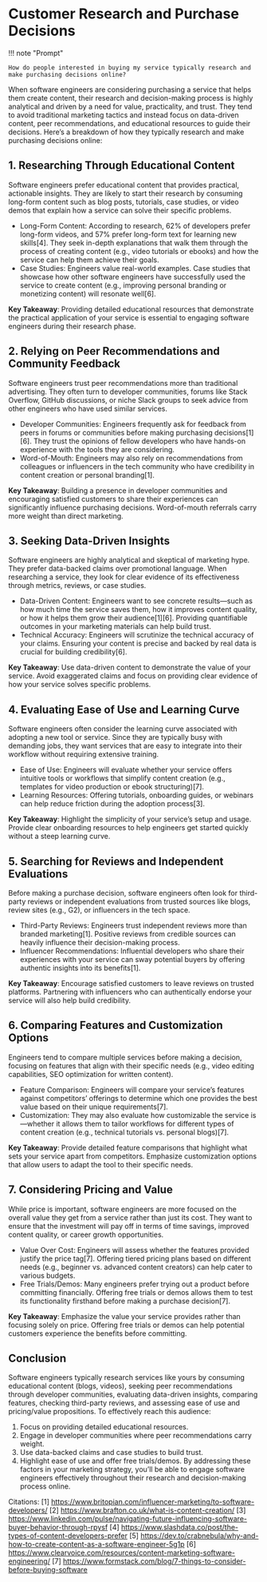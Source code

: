 # Customer Research and Purchase Decisions

!!! note "Prompt"

    How do people interested in buying my service typically research and make purchasing decisions online?  

When software engineers are considering purchasing a service that helps them create content, their research and decision-making process is highly analytical and driven by a need for value, practicality, and trust. They tend to avoid traditional marketing tactics and instead focus on data-driven content, peer recommendations, and educational resources to guide their decisions. Here’s a breakdown of how they typically research and make purchasing decisions online:

## 1. Researching Through Educational Content
Software engineers prefer educational content that provides practical, actionable insights. They are likely to start their research by consuming long-form content such as blog posts, tutorials, case studies, or video demos that explain how a service can solve their specific problems.

- Long-Form Content: According to research, 62% of developers prefer long-form videos, and 57% prefer long-form text for learning new skills[4]. They seek in-depth explanations that walk them through the process of creating content (e.g., video tutorials or ebooks) and how the service can help them achieve their goals.
- Case Studies: Engineers value real-world examples. Case studies that showcase how other software engineers have successfully used the service to create content (e.g., improving personal branding or monetizing content) will resonate well[6].

**Key Takeaway**:
Providing detailed educational resources that demonstrate the practical application of your service is essential to engaging software engineers during their research phase.

## 2. Relying on Peer Recommendations and Community Feedback
Software engineers trust peer recommendations more than traditional advertising. They often turn to developer communities, forums like Stack Overflow, GitHub discussions, or niche Slack groups to seek advice from other engineers who have used similar services.

- Developer Communities: Engineers frequently ask for feedback from peers in forums or communities before making purchasing decisions[1][6]. They trust the opinions of fellow developers who have hands-on experience with the tools they are considering.
- Word-of-Mouth: Engineers may also rely on recommendations from colleagues or influencers in the tech community who have credibility in content creation or personal branding[1].

**Key Takeaway**:
Building a presence in developer communities and encouraging satisfied customers to share their experiences can significantly influence purchasing decisions. Word-of-mouth referrals carry more weight than direct marketing.

## 3. Seeking Data-Driven Insights
Software engineers are highly analytical and skeptical of marketing hype. They prefer data-backed claims over promotional language. When researching a service, they look for clear evidence of its effectiveness through metrics, reviews, or case studies.

- Data-Driven Content: Engineers want to see concrete results—such as how much time the service saves them, how it improves content quality, or how it helps them grow their audience[1][6]. Providing quantifiable outcomes in your marketing materials can help build trust.
- Technical Accuracy: Engineers will scrutinize the technical accuracy of your claims. Ensuring your content is precise and backed by real data is crucial for building credibility[6].

**Key Takeaway**:
Use data-driven content to demonstrate the value of your service. Avoid exaggerated claims and focus on providing clear evidence of how your service solves specific problems.

## 4. Evaluating Ease of Use and Learning Curve
Software engineers often consider the learning curve associated with adopting a new tool or service. Since they are typically busy with demanding jobs, they want services that are easy to integrate into their workflow without requiring extensive training.

- Ease of Use: Engineers will evaluate whether your service offers intuitive tools or workflows that simplify content creation (e.g., templates for video production or ebook structuring)[7].
- Learning Resources: Offering tutorials, onboarding guides, or webinars can help reduce friction during the adoption process[3].

**Key Takeaway**:
Highlight the simplicity of your service’s setup and usage. Provide clear onboarding resources to help engineers get started quickly without a steep learning curve.

## 5. Searching for Reviews and Independent Evaluations
Before making a purchase decision, software engineers often look for third-party reviews or independent evaluations from trusted sources like blogs, review sites (e.g., G2), or influencers in the tech space.

- Third-Party Reviews: Engineers trust independent reviews more than branded marketing[1]. Positive reviews from credible sources can heavily influence their decision-making process.
- Influencer Recommendations: Influential developers who share their experiences with your service can sway potential buyers by offering authentic insights into its benefits[1].

**Key Takeaway**:
Encourage satisfied customers to leave reviews on trusted platforms. Partnering with influencers who can authentically endorse your service will also help build credibility.

## 6. Comparing Features and Customization Options
Engineers tend to compare multiple services before making a decision, focusing on features that align with their specific needs (e.g., video editing capabilities, SEO optimization for written content).

- Feature Comparison: Engineers will compare your service’s features against competitors’ offerings to determine which one provides the best value based on their unique requirements[7].
- Customization: They may also evaluate how customizable the service is—whether it allows them to tailor workflows for different types of content creation (e.g., technical tutorials vs. personal blogs)[7].

**Key Takeaway**:
Provide detailed feature comparisons that highlight what sets your service apart from competitors. Emphasize customization options that allow users to adapt the tool to their specific needs.

## 7. Considering Pricing and Value
While price is important, software engineers are more focused on the overall value they get from a service rather than just its cost. They want to ensure that the investment will pay off in terms of time savings, improved content quality, or career growth opportunities.

- Value Over Cost: Engineers will assess whether the features provided justify the price tag[7]. Offering tiered pricing plans based on different needs (e.g., beginner vs. advanced content creators) can help cater to various budgets.
- Free Trials/Demos: Many engineers prefer trying out a product before committing financially. Offering free trials or demos allows them to test its functionality firsthand before making a purchase decision[7].

**Key Takeaway**:
Emphasize the value your service provides rather than focusing solely on price. Offering free trials or demos can help potential customers experience the benefits before committing.

## Conclusion
Software engineers typically research services like yours by consuming educational content (blogs, videos), seeking peer recommendations through developer communities, evaluating data-driven insights, comparing features, checking third-party reviews, and assessing ease of use and pricing/value propositions. To effectively reach this audience:
1. Focus on providing detailed educational resources.
2. Engage in developer communities where peer recommendations carry weight.
3. Use data-backed claims and case studies to build trust.
4. Highlight ease of use and offer free trials/demos.
By addressing these factors in your marketing strategy, you’ll be able to engage software engineers effectively throughout their research and decision-making process online.

Citations:
[1] https://www.britopian.com/influencer-marketing/to-software-developers/
[2] https://www.brafton.co.uk/what-is-content-creation/
[3] https://www.linkedin.com/pulse/navigating-future-influencing-software-buyer-behavior-through-rpysf
[4] https://www.slashdata.co/post/the-types-of-content-developers-prefer
[5] https://dev.to/crabnebula/why-and-how-to-create-content-as-a-software-engineer-5g1p
[6] https://www.clearvoice.com/resources/content-marketing-software-engineering/
[7] https://www.formstack.com/blog/7-things-to-consider-before-buying-software